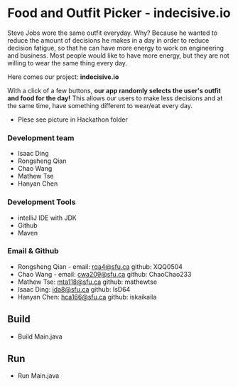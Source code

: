 # Food and Outfit Picker - indecisive.io
Steve Jobs wore the same outfit everyday. 
Why? Because he wanted to reduce the amount of decisions he makes in a day in order to reduce decision fatigue, so that he can have more energy to work on engineering and business.
Most people would like to have more energy, but they are not willing to wear the same thing every day.

Here comes our project: **indecisive.io**

With a click of a few buttons, **our app randomly selects the user's outfit and food for the day!**
This allows our users to make less decisions and at the same time, have something different to wear/eat every day.

* Plese see picture in Hackathon folder

### Development team
* Isaac Ding
* Rongsheng Qian
* Chao Wang
* Mathew Tse
* Hanyan Chen

### Development Tools
* intelliJ IDE with JDK
* Github
* Maven

### Email & Github
* Rongsheng Qian - email: rqa4@sfu.ca github: XQQ0504
* Chao Wang - email: cwa209@sfu.ca github: ChaoChao233
* Mathew Tse: mta118@sfu.ca github: mathewtse
* Isaac Ding: ida8@sfu.ca github: IsD64
* Hanyan Chen: hca166@sfu.ca github: iskaikaila


## Build
* Build Main.java


## Run
* Run Main.java





